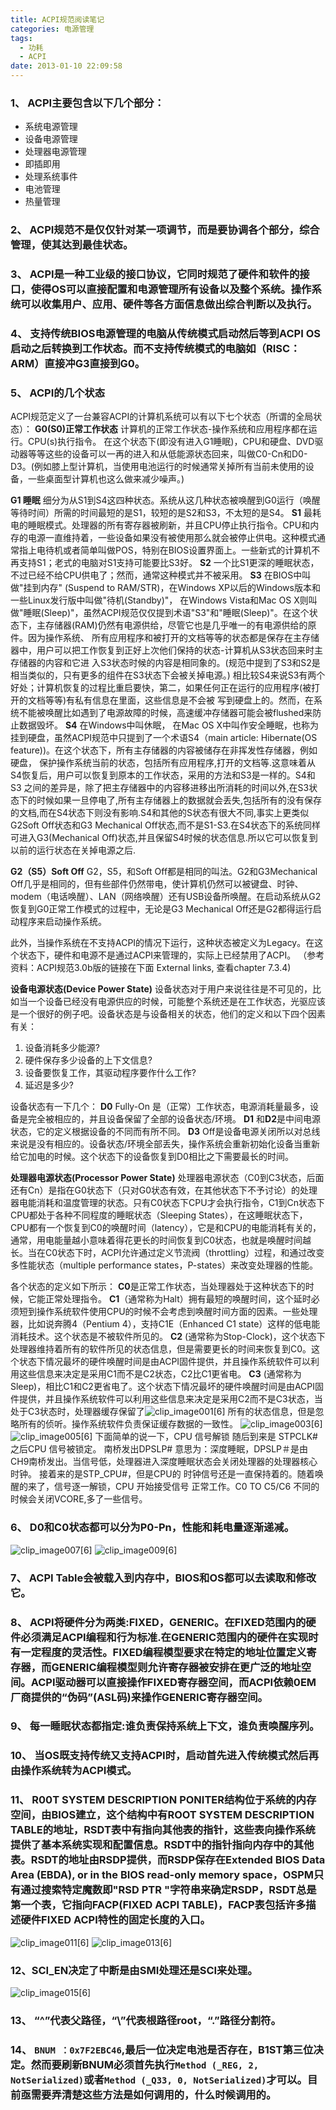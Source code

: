 ```yaml
---
title: ACPI规范阅读笔记
categories: 电源管理
tags:
  - 功耗
  - ACPI
date: 2013-01-10 22:09:58
---
```


### 1、 ACPI主要包含以下几个部分：
- 系统电源管理
- 设备电源管理
-  处理器电源管理
-  即插即用
-  处理系统事件
-  电池管理
-  热量管理

### 2、 ACPI规范不是仅仅针对某一项调节，而是要协调各个部分，综合管理，使其达到最佳状态。
 
### 3、 ACPI是一种工业级的接口协议，它同时规范了硬件和软件的接口，使得OS可以直接配置和电源管理所有设备以及整个系统。操作系统可以收集用户、应用、硬件等各方面信息做出综合判断以及执行。
 
### 4、 支持传统BIOS电源管理的电脑从传统模式启动然后等到ACPI OS启动之后转换到工作状态。而不支持传统模式的电脑如（RISC：ARM）直接冲G3直接到G0。
 
### 5、 ACPI的几个状态
ACPI规范定义了一台兼容ACPI的计算机系统可以有以下七个状态（所谓的全局状态）：
**G0(S0)正常工作状态**
计算机的正常工作状态-操作系统和应用程序都在运行。CPU(s)执行指令。 在这个状态下(即没有进入G1睡眠)，CPU和硬盘、DVD驱动器等等这些的设备可以一再的进入和从低能源状态回来，叫做C0-Cn和D0-D3。(例如膝上型计算机，当使用电池运行的时候通常关掉所有当前未使用的设备，一些桌面型计算机也这么做来减少噪声。)
 
**G1 睡眠**
细分为从S1到S4这四种状态。系统从这几种状态被唤醒到G0运行（唤醒等待时间）所需的时间最短的是S1，较短的是S2和S3，不太短的是S4。
  **S1**
  最耗电的睡眠模式。处理器的所有寄存器被刷新，并且CPU停止执行指令。CPU和内存的电源一直维持着，一些设备如果没有被使用那么就会被停止供电。这种模式通常指上电待机或者简单叫做POS，特别在BIOS设置界面上。一些新式的计算机不再支持S1；老式的电脑对S1支持可能要比S3好。
  **S2**
  一个比S1更深的睡眠状态，不过已经不给CPU供电了；然而，通常这种模式并不被采用。
  **S3** 
  在BIOS中叫做"挂到内存" (Suspend to RAM/STR)，在Windows XP以后的Windows版本和一些Linux发行版中叫做"待机(Standby)"， 在Windows Vista和Mac OS X则叫做"睡眠(Sleep)"，虽然ACPI规范仅仅提到术语"S3"和"睡眠(Sleep)"。在这个状态下，主存储器(RAM)仍然有电源供给，尽管它也是几乎唯一的有电源供给的原件。因为操作系统、 所有应用程序和被打开的文档等等的状态都是保存在主存储器中，用户可以把工作恢复到正好上次他们保持的状态-计算机从S3状态回来时主存储器的内容和它进 入S3状态时候的内容是相同象的。(规范中提到了S3和S2是相当类似的，只有更多的组件在S3状态下会被关掉电源。) 相比较S4来说S3有两个好处；计算机恢复的过程比重启要快，第二，如果任何正在运行的应用程序(被打开的文档等等)有私有信息在里面，这些信息是不会被 写到硬盘上的。然而，在系统不能被唤醒比如遇到了电源故障的时候，高速缓冲存储器可能会被flushed来防止数据毁坏。
  **S4**
  在Windows中叫休眠， 在Mac OS X中叫作安全睡眠，也称为挂到硬盘，虽然ACPI规范中只提到了一个术语S4（main article: Hibernate(OS feature))。在这个状态下，所有主存储器的内容被储存在非挥发性存储器，例如硬盘， 保护操作系统当前的状态，包括所有应用程序,打开的文档等.这意味着从S4恢复后，用户可以恢复到原本的工作状态，采用的方法和S3是一样的。S4和S3 之间的差异是，除了把主存储器中的内容移进移出所消耗的时间以外,在S3状态下的时候如果一旦停电了,所有主存储器上的数据就会丢失,包括所有的没有保存 的文档,而在S4状态下则没有影响.S4和其他的S状态有很大不同,事实上更类似G2Soft Off状态和G3 Mechanical Off状态,而不是S1-S3.在S4状态下的系统同样可进入G3(Mechanical Off)状态,并且保留S4时候的状态信息.所以它可以恢复到以前的运行状态在关掉电源之后.

**G2（S5）Soft Off**
G2，S5，和Soft Off都是相同的叫法。G2和G3Mechanical Off几乎是相同的，但有些部件仍然带电，使计算机仍然可以被键盘、时钟、modem（电话唤醒）、LAN（网络唤醒）还有USB设备所唤醒。在启动系统从G2恢复到G0正常工作模式的过程中，无论是G3 Mechanical Off还是G2都得运行启动程序来启动操作系统。

此外，当操作系统在不支持ACPI的情况下运行，这种状态被定义为Legacy。在这个状态下，硬件和电源不是通过ACPI来管理的，实际上已经禁用了ACPI。
（参考资料：ACPI规范3.0b版的链接在下面 External links, 查看chapter 7.3.4)

**设备电源状态(Device Power State)**
设备状态对于用户来说往往是不可见的，比如当一个设备已经没有电源供应的时候，可能整个系统还是在工作状态，光驱应该是一个很好的例子吧。设备状态是与设备相关的状态，他们的定义和以下四个因素有关：
1. 设备消耗多少能源?
2. 硬件保存多少设备的上下文信息?
3. 设备要恢复工作，其驱动程序要作什么工作?
4. 延迟是多少?

设备状态有一下几个：
  **D0** Fully-On 是（正常）工作状态，电源消耗量最多，设备是完全被相应的，并且设备保留了全部的设备状态/环境。
  **D1** 和**D2**是中间电源状态，它的定义根据设备的不同而有所不同。
  **D3** Off是设备电源关闭所以对总线来说是没有相应的。设备状态/环境全部丢失，操作系统会重新初始化设备当重新给它加电的时候。这个状态下的设备恢复到D0相比之下需要最长的时间。
 
**处理器电源状态(Processor Power State)**
  处理器电源状态（C0到C3状态，后面还有Cn）是指在G0状态下（只对G0状态有效，在其他状态下不予讨论）的处理器电能消耗和温度管理的状态。只有C0状态下CPU才会执行指令，C1到Cn状态下CPU都处于各种不同程度的睡眠状态（Sleeping States），在这睡眠状态下，CPU都有一个恢复到C0的唤醒时间（latency），它是和CPU的电能消耗有关的，通常，用电能量越小意味着得花更长的时间恢复到C0状态，也就是唤醒时间越长。当在C0状态下时，ACPI允许通过定义节流阀（throttling）过程，和通过改变多性能状态（multiple performance states，P-states）来改变处理器的性能。

各个状态的定义如下所示：
    **C0**是正常工作状态，当处理器处于这种状态下的时候，它能正常处理指令。
    **C1**（通常称为Halt）拥有最短的唤醒时间，这个延时必须短到操作系统软件使用CPU的时候不会考虑到唤醒时间方面的因素。一些处理器，比如说奔腾4（Pentium 4），支持C1E（Enhanced C1 state）这样的低电能消耗技术。这个状态是不被软件所见的。
    **C2** (通常称为Stop-Clock)，这个状态下处理器维持着所有的软件所见的状态信息，但是需要更长的时间来恢复到C0。这个状态下情况最坏的硬件唤醒时间是由ACPI固件提供，并且操作系统软件可以利用这些信息来决定是采用C1而不是C2状态，C2比C1更省电。
    **C3** (通常称为Sleep)，相比C1和C2更省电了。这个状态下情况最坏的硬件唤醒时间是由ACPI固件提供，并且操作系统软件可以利用这些信息来决定是采用C2而不是C3状态，当处于C3状态时，处理器缓存保留了![clip_image001[6]](http://static.oschina.net/uploads/img/201301/10220949_UUzr.jpg)
  所有的状态信息，但是忽略所有的侦听。操作系统软件负责保证缓存数据的一致性。
  ![clip_image003[6]](http://static.oschina.net/uploads/img/201301/10220950_eHZ6.jpg "c5-c0-c5")
  ![clip_image005[6]](http://static.oschina.net/uploads/img/201301/10220951_Ds0z.jpg "c0-c4-c0")
  下面简单的说一下，CPU 信号解锁 随后到来是 STPCLK# 之后CPU 信号被锁定。 南桥发出DPSLP# 意思为：深度睡眠，DPSLP＃是由CH9南桥发出。当信号低，处理器进入深度睡眠状态会关闭处理器的处理器核心时钟。 接着来的是STP_CPU#，但是CPU的 时钟信号还是一直保持着的。随着唤醒的来了，信号逐一解锁，CPU 开始接受信号 正常工作。C0 TO C5/C6 不同的时候会关闭VCORE,多了一些信号。
### 6、 D0和C0状态都可以分为P0-Pn，性能和耗电量逐渐递减。
![clip_image007[6]](http://static.oschina.net/uploads/img/201301/10220953_psLc.png)
![clip_image009[6]](http://static.oschina.net/uploads/img/201301/10220955_atSR.jpg)
### 7、 ACPI Table会被载入到内存中，BIOS和OS都可以去读取和修改它。
### 8、 ACPI将硬件分为两类:FIXED，GENERIC。在FIXED范围内的硬件必须满足ACPI编程和行为标准.在GENERIC范围内的硬件在实现时有一定程度的灵活性。FIXED编程模型要求在特定的地址位置定义寄存器，而GENERIC编程模型则允许寄存器被安排在更广泛的地址空间。ACPI驱动器可以直接操作FIXED寄存器空间，而ACPI依赖0EM厂商提供的“伪码”(ASL码)来操作GENERIC寄存器空间。
### 9、 每一睡眠状态都指定:谁负责保持系统上下文，谁负责唤醒序列。
### 10、 当OS既支持传统又支持ACPI时，启动首先进入传统模式然后再由操作系统转为ACPI模式。
### 11、 R00T SYSTEM DESCRIPTION PONITER结构位于系统的内存空间，由BIOS建立，这个结构中有ROOT SYSTEM DESCRIPTION TABLE的地址，RSDT表中有指向其他表的指针，这些表向操作系统提供了基本系统实现和配置信息。RSDT中的指针指向内存中的其他表。RSDT的地址由RSDP提供，而RSDP保存在Extended BIOS Data Area (EBDA), or in the BIOS read-only memory space，OSPM只有通过搜索特定魔数即"RSD PTR "字符串来确定RSDP，RSDT总是第一个表，它指向FACP(FIXED ACPI TABLE)，FACP表包括许多描述硬件FIXED ACPI特性的固定长度的入口。
![clip_image011[6]](http://static.oschina.net/uploads/img/201301/10220955_B2bv.jpg)
![clip_image013[6]](http://static.oschina.net/uploads/img/201301/10220957_X1GX.jpg)
### 12、SCI_EN决定了中断是由SMI处理还是SCI来处理。
![clip_image015[6]](http://static.oschina.net/uploads/img/201301/10220958_aFdV.jpg)
### 13、 “^”代表父路径，“\”代表根路径root，“.”路径分割符。
### 14、 `BNUM ：0x7F2EBC46`,最后一位决定电池是否存在，B1ST第三位决定。然而要刷新BNUM必须首先执行`Method (_REG, 2, NotSerialized)`或者`Method (_Q33, 0, NotSerialized)`才可以。目前亟需要弄清楚这些方法是如何调用的，什么时候调用的。



